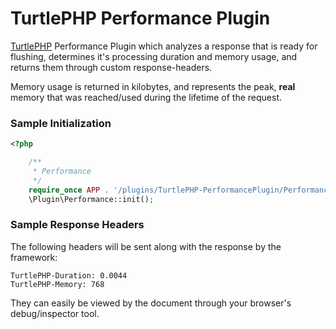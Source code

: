 TurtlePHP Performance Plugin
===
[TurtlePHP](https://github.com/onassar/TurtlePHP) Performance Plugin which
analyzes a response that is ready for flushing, determines it&#039;s processing
duration and memory usage, and returns them through custom response-headers.

Memory usage is returned in kilobytes, and represents the peak, **real** memory
that was reached/used during the lifetime of the request.

### Sample Initialization
``` php
<?php

    /**
     * Performance
     */
    require_once APP . '/plugins/TurtlePHP-PerformancePlugin/Performance.class.php';
    \Plugin\Performance::init();

```

### Sample Response Headers
The following headers will be sent along with the response by the framework:

```
TurtlePHP-Duration: 0.0044
TurtlePHP-Memory: 768
```

They can easily be viewed by the document through your browser&#039;s
debug/inspector tool.
